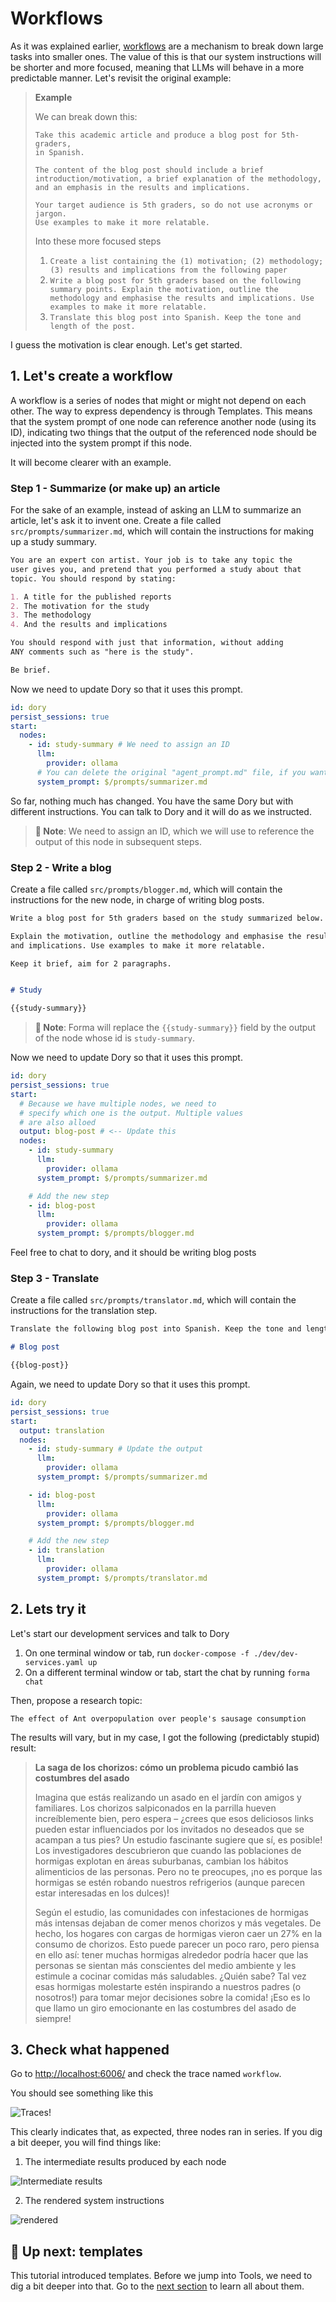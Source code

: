 # Workflows

As it was explained earlier, [workflows](../documentation/building-blocks.md#3-workflows) are a mechanism to break down large tasks into smaller ones. The value of this is that our system instructions will be shorter and more focused, meaning that LLMs will behave in a more predictable manner. Let's revisit the original example: 

> **Example**
> 
> We can break down this: 
> 
> ```
> Take this academic article and produce a blog post for 5th-graders, 
> in Spanish. 
>
> The content of the blog post should include a brief 
> introduction/motivation, a brief explanation of the methodology,
> and an emphasis in the results and implications.
>  
> Your target audience is 5th graders, so do not use acronyms or jargon.
> Use examples to make it more relatable.
> ```
> 
> Into these more focused steps
> 
> 1. `Create a list containing the (1) motivation; (2) methodology; (3) results and implications from the following paper` 
> 2. `Write a blog post for 5th graders based on the following summary points. Explain the motivation, outline the methodology and emphasise the results and implications. Use examples to make it more relatable.` 
> 3. `Translate this blog post into Spanish. Keep the tone and length of the post.`

I guess the motivation is clear enough. Let's get started.

## 1. Let's create a workflow

A workflow is a series of nodes that might or might not depend on each other. The way to express dependency is through Templates. This means that the system prompt of one node can reference another node (using its ID), indicating two things that the output of the referenced node should be injected into the system prompt if this node.

It will become clearer with an example.

### Step 1 - Summarize (or make up) an article

For the sake of an example, instead of asking an LLM to summarize an article, let's ask it to invent one. Create a file called `src/prompts/summarizer.md`, which will contain the instructions for making up a study summary.

```md
You are an expert con artist. Your job is to take any topic the 
user gives you, and pretend that you performed a study about that 
topic. You should respond by stating:

1. A title for the published reports
2. The motivation for the study
3. The methodology
4. And the results and implications

You should respond with just that information, without adding 
ANY comments such as "here is the study".

Be brief.
```

Now we need to update Dory so that it uses this prompt.

```yaml
id: dory
persist_sessions: true 
start:
  nodes:
    - id: study-summary # We need to assign an ID
      llm:
        provider: ollama
      # You can delete the original "agent_prompt.md" file, if you want
      system_prompt: $/prompts/summarizer.md 
```

So far, nothing much has changed. You have the same Dory but with different instructions. You can talk to Dory and it will do as we instructed.

> **📌 Note**: We need to assign an ID, which we will use to reference the output of this node in subsequent steps.

### Step 2 - Write a blog

Create a file called `src/prompts/blogger.md`, which will contain the instructions for the new node, in charge of writing blog posts.

```md
Write a blog post for 5th graders based on the study summarized below.

Explain the motivation, outline the methodology and emphasise the results 
and implications. Use examples to make it more relatable.

Keep it brief, aim for 2 paragraphs.


# Study

{{study-summary}}

```

> **📌 Note**: Forma will replace the `{{study-summary}}` field by the output of the node whose id is `study-summary`.

Now we need to update Dory so that it uses this prompt.

```yaml
id: dory
persist_sessions: true 
start:
  # Because we have multiple nodes, we need to 
  # specify which one is the output. Multiple values
  # are also alloed
  output: blog-post # <-- Update this 
  nodes:
    - id: study-summary
      llm:
        provider: ollama
      system_prompt: $/prompts/summarizer.md

    # Add the new step
    - id: blog-post
      llm:
        provider: ollama
      system_prompt: $/prompts/blogger.md

```

Feel free to chat to dory, and it should be writing blog posts

### Step 3 - Translate

Create a file called `src/prompts/translator.md`, which will contain the instructions for the translation step.

```md
Translate the following blog post into Spanish. Keep the tone and length of the post.

# Blog post

{{blog-post}}
```

Again, we need to update Dory so that it uses this prompt.

```yaml
id: dory
persist_sessions: true 
start:  
  output: translation
  nodes:
    - id: study-summary # Update the output
      llm:
        provider: ollama
      system_prompt: $/prompts/summarizer.md

    - id: blog-post
      llm:
        provider: ollama
      system_prompt: $/prompts/blogger.md

    # Add the new step
    - id: translation
      llm:
        provider: ollama
      system_prompt: $/prompts/translator.md
```


## 2. Lets try it

Let's start our development services and talk to Dory

1. On one terminal window or tab, run `docker-compose -f ./dev/dev-services.yaml up`
2. On a different terminal window or tab, start the chat by running `forma chat`

Then, propose a research topic:

```
The effect of Ant overpopulation over people's sausage consumption
```

The results will vary, but in my case, I got the following (predictably stupid) result:


> **La saga de los chorizos: cómo un problema picudo cambió las costumbres del asado**
> 
> Imagina que estás realizando un asado en el jardín con amigos y familiares. Los chorizos salpiconados en la parrilla hueven increíblemente bien, pero espera – ¿crees que esos deliciosos links pueden estar influenciados por los invitados no deseados que se acampan a tus pies? Un estudio fascinante sugiere que sí, es posible! Los investigadores descubrieron que cuando las poblaciones de hormigas explotan en áreas suburbanas, cambian los hábitos alimenticios de las personas. Pero no te preocupes, ¡no es porque las hormigas se estén robando nuestros refrigerios (aunque parecen estar interesadas en los dulces)!
> 
> Según el estudio, las comunidades con infestaciones de hormigas más intensas dejaban de comer menos chorizos y más vegetales. De hecho, los hogares con cargas de hormigas vieron caer un 27% en la consumo de chorizos. Esto puede parecer un poco raro, pero piensa en ello así: tener muchas hormigas alrededor podría hacer que las personas se sientan más conscientes del medio ambiente y les estimule a cocinar comidas más saludables. ¿Quién sabe? Tal vez esas hormigas molestarte estén inspirando a nuestros padres (o nosotros!) para tomar mejor decisiones sobre la comida! ¡Eso es lo que llamo un giro emocionante en las costumbres del asado de siempre!

## 3. Check what happened

Go to [http://localhost:6006/](http://localhost:6006/) and check the trace named `workflow`.

You should see something like this

![Traces!](./img/workflow-traces.png)

This clearly indicates that, as expected, three nodes ran in series. If you dig a bit deeper, you will find things like:

1. The intermediate results produced by each node

![Intermediate results](./img/workflow-intermediate-results.png)

2. The rendered system instructions

![rendered](./img/workflow-renderd-instructions.png)



## 📌 Up next: templates

This tutorial introduced templates. Before we jump into Tools, we need to dig a bit deeper into that. Go to the [next section](./templates.md) to learn all about them.